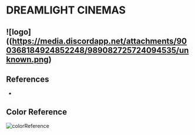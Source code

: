 DREAMLIGHT CINEMAS
=============================
![logo]((https://media.discordapp.net/attachments/900368184924852248/989082725724094535/unknown.png)
----------------------------------
## References

- 

## Color Reference

![colorReference](https://media.discordapp.net/attachments/900368184924852248/988076106177470534/unknown.png?width=935&height=701)
